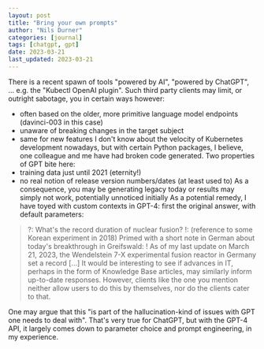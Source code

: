 ```yaml
---
layout: post
title: "Bring your own prompts"
author: "Nils Durner"
categories: [journal]
tags: [chatgpt, gpt]
date: 2023-03-21
last_updated: 2023-03-21
---
```


There is a recent spawn of tools "powered by AI", "powered by ChatGPT", ... e.g. the "Kubectl OpenAI plugin".
Such third party clients may limit, or outright sabotage, you in certain ways however:
* often based on the older, more primitive language model endpoints (davinci-003 in this case)
* unaware of breaking changes in the target subject
* same for new features
I don't know about the velocity of Kubernetes development nowadays, but with certain Python packages, I believe, 
one colleague and me have had broken code generated. Two properties of GPT bite here:
* training data just until 2021 (eternity!)
* no real notion of release version numbers/dates (at least used to)
As a consequence, you may be generating legacy today or results may simply not work, potentially unnoticed initially
As a potential remedy, I have toyed with custom contexts in GPT-4: first the original answer, with default parameters:
> ?: What's the record duration of nuclear fusion?
> !: (reference to some Korean experiment in 2018)
Primed with a short note in German about today's breakthrough in Greifswald:
> ! As of my last update on March 21, 2023, the Wendelstein 7-X experimental fusion reactor in Germany set a record [...]
It would be interesting to see if advances in IT, perhaps in the form of Knowledge Base articles, may similarly inform up-to-date responses.
However, clients like the one you mention neither allow users to do this by themselves, nor do the clients cater to that.

One may argue that this "is part of the hallucination-kind of issues with GPT one needs to deal with". That's very true for ChatGPT, but with the GPT-4 API, it largely comes down to parameter choice and prompt engineering, in my experience.